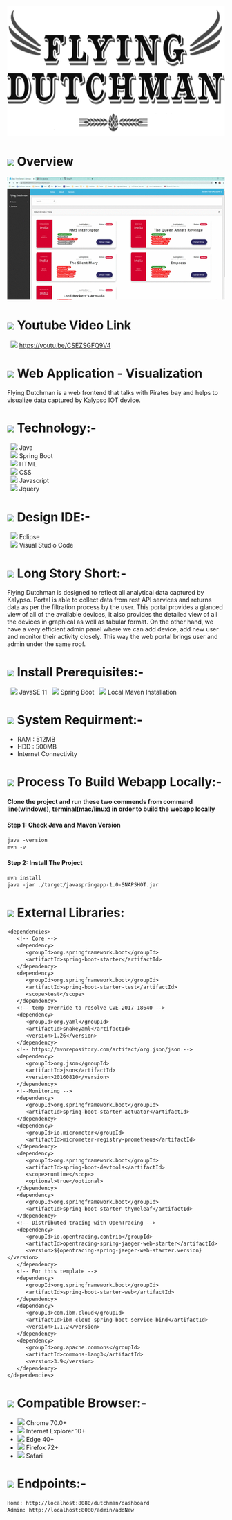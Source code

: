 &nbsp;&nbsp;&nbsp;&nbsp;&nbsp;&nbsp;&nbsp;&nbsp;&nbsp;&nbsp;
<img width="960" style="align-content: center;" height="300" src="https://github.com/GangOf7/WebApp/blob/master/FD.png?raw=true">

# <img src="https://img.icons8.com/cotton/54/000000/wedding-gift.png"/>  Overview
![github-small](https://github.com/GangOf7/WebApp/blob/master/Screen%20record.gif?raw=true)

# <img src="https://img.icons8.com/fluent/54/000000/youtube-play.png"/> Youtube Video Link
&nbsp;&nbsp;<img src="https://img.icons8.com/metro/26/000000/long-arrow-right.png"/>  https://youtu.be/CSEZSGFQ9V4

# <img src="https://img.icons8.com/cute-clipart/54/000000/application-shield.png"/> Web Application - Visualization 
Flying Dutchman is a web frontend that talks with Pirates bay and helps to visualize data captured by Kalypso IOT device.

# <img src="https://img.icons8.com/doodle/54/000000/blockchain-technology.png"/> Technology:-
&nbsp;&nbsp;<img src="https://img.icons8.com/color/15/000000/java-coffee-cup-logo.png"/>  Java <br>
&nbsp;&nbsp;<img src="https://img.icons8.com/color/15/000000/spring-logo.png"/>  Spring Boot <br>
&nbsp;&nbsp;<img src="https://img.icons8.com/color/15/000000/html-5.png"/>  HTML <br>
&nbsp;&nbsp;<img src="https://img.icons8.com/color/15/000000/css3.png"/>  CSS <br>
&nbsp;&nbsp;<img src="https://img.icons8.com/color/15/000000/javascript.png"/>  Javascript <br>
&nbsp;&nbsp;<img src="https://img.icons8.com/ios/15/000000/jquery.png"/>  Jquery

# <img src="https://img.icons8.com/cotton/54/000000/profitable-idea.png"/> Design IDE:-
&nbsp;&nbsp;<img src="https://img.icons8.com/officel/15/000000/java-eclipse.png"/>  Eclipse <br>
&nbsp;&nbsp;<img src="https://img.icons8.com/fluent/15/000000/visual-studio-code-2019.png"/>  Visual Studio Code

# <img src="https://img.icons8.com/nolan/54/overview-pages-2.png"/> Long Story Short:-
Flying Dutchman is designed to reflect all analytical data captured by Kalypso. Portal is able to collect data from rest API services and returns data as per the filtration process by the user. This portal provides a glanced view of all of the available devices, it also provides the detailed view of all the devices in graphical as well as tabular format. On the other hand, we have a very efficient admin panel where we can add device, add new user and monitor their activity closely. This way the web portal brings user and admin under the same roof.

# <img src="https://img.icons8.com/ios-filled/54/000000/insert.png"/> Install Prerequisites:-
&nbsp;&nbsp;<img src="https://img.icons8.com/dusk/15/000000/java-coffee-cup-logo.png"/>  JavaSE 11
&nbsp;&nbsp;<img src="https://img.icons8.com/color/15/000000/spring-logo.png"/>  Spring Boot
&nbsp;&nbsp;<img src="https://img.icons8.com/color/15/000000/haiku.png"/>  Local Maven Installation

# <img src="https://img.icons8.com/cotton/54/000000/smartphone-cpu.png"/> System Requirment:-
 - RAM : 512MB
 - HDD : 500MB
 - Internet Connectivity
 
# <img src="https://img.icons8.com/fluent/48/000000/code.png"/> Process To Build Webapp Locally:-
#### Clone the project and run these two commends from command line(windows), terminal(mac/linux) in order to build the webapp locally

#### Step 1: Check Java and Maven Version
```
java -version
mvn -v
```
#### Step 2: Install The Project
```
mvn install
java -jar ./target/javaspringapp-1.0-SNAPSHOT.jar
```
# <img src="https://img.icons8.com/cute-clipart/54/000000/bookmark-ribbon.png"/> External Libraries:
```
<dependencies>
   <!-- Core -->
   <dependency>
      <groupId>org.springframework.boot</groupId>
      <artifactId>spring-boot-starter</artifactId>
   </dependency>
   <dependency>
      <groupId>org.springframework.boot</groupId>
      <artifactId>spring-boot-starter-test</artifactId>
      <scope>test</scope>
   </dependency>
   <!-- temp override to resolve CVE-2017-18640 -->
   <dependency>
      <groupId>org.yaml</groupId>
      <artifactId>snakeyaml</artifactId>
      <version>1.26</version>
   </dependency>
   <!-- https://mvnrepository.com/artifact/org.json/json -->
   <dependency>
      <groupId>org.json</groupId>
      <artifactId>json</artifactId>
      <version>20160810</version>
   </dependency>
   <!--Monitoring -->
   <dependency>
      <groupId>org.springframework.boot</groupId>
      <artifactId>spring-boot-starter-actuator</artifactId>
   </dependency>
   <dependency>
      <groupId>io.micrometer</groupId>
      <artifactId>micrometer-registry-prometheus</artifactId>
   </dependency>
   <dependency>
      <groupId>org.springframework.boot</groupId>
      <artifactId>spring-boot-devtools</artifactId>
      <scope>runtime</scope>
      <optional>true</optional>
   </dependency>
   <dependency>
      <groupId>org.springframework.boot</groupId>
      <artifactId>spring-boot-starter-thymeleaf</artifactId>
   </dependency>
   <!-- Distributed tracing with OpenTracing -->
   <dependency>
      <groupId>io.opentracing.contrib</groupId>
      <artifactId>opentracing-spring-jaeger-web-starter</artifactId>
      <version>${opentracing-spring-jaeger-web-starter.version}</version>
   </dependency>
   <!-- For this template -->
   <dependency>
      <groupId>org.springframework.boot</groupId>
      <artifactId>spring-boot-starter-web</artifactId>
   </dependency>
   <dependency>
      <groupId>com.ibm.cloud</groupId>
      <artifactId>ibm-cloud-spring-boot-service-bind</artifactId>
      <version>1.1.2</version>
   </dependency>
   <dependency>
      <groupId>org.apache.commons</groupId>
      <artifactId>commons-lang3</artifactId>
      <version>3.9</version>
   </dependency>
</dependencies>
```

# <img src="https://img.icons8.com/dusk/54/000000/internet.png"/> Compatible Browser:-
 - <img src="https://img.icons8.com/fluent/15/000000/chrome.png"/>  Chrome 70.0+ 
 - <img src="https://img.icons8.com/dusk/15/000000/internet-explorer.png"/>  Internet Explorer 10+  
 - <img src="https://img.icons8.com/fluent/15/000000/ms-edge-new.png"/>  Edge 40+ 
 - <img src="https://img.icons8.com/color/15/000000/firefox.png"/>  Firefox 72+
 - <img src="https://img.icons8.com/color/15/000000/safari--v1.png"/>  Safari
 

# <img src="https://img.icons8.com/ultraviolet/40/000000/code.png"/> Endpoints:-

```
Home: http://localhost:8080/dutchman/dashboard
Admin: http://localhost:8080/admin/addNew

```
 







